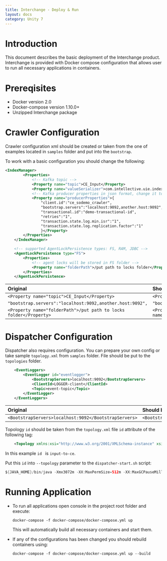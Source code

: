 ```yaml
---
title: Interchange - Deploy & Run
layout: docs
category: Unity 7
---
```

# Introduction

This document describes the basic deployment of the Interchange product.  
Interchange is provided with Docker compose configuration that allows user to run all necessary applications in containers.

# Prereqisites

- Docker version 2.0  
- Docker-compose version 1.10.0+  
- Unzipped Interchange package

# Crawler Configuration

Crawler configuration xml should be created or taken from the one of examples located in `samples` folder and put into the `bootstrap`.

To work with a basic configuration you should change the following:

```xml
<IndexManager>
		<Properties>
			<!-- Kafka topic -->
			<Property name="topic">CE_Input</Property>
			<Property name="valueSerializer">com.intellective.uie.index.kafka1x.serialization.InputDocumentProtobufSerializer</Property>
			<!-- Kafka producer properties in json format, change it to match your configuration-->
			<Property name="producerProperties">{
				"client.id":"ce_sodemo_crawler",
				"bootstrap.servers":"localhost:9092,another.host:9092",
				"transactional.id":"demo-transactional-id",
				"retries":"1",
				"transaction.state.log.min.isr":"1",
				"transaction.state.log.replication.factor":"1"
				}</Property>
		</Properties>
	</IndexManager>

	<!-- supported AgentLockPersistence types: FS, RAM, JDBC -->
	<AgentLockPersistence type="FS">
		<Properties>
			<!-- agent locks will be stored in FS folder -->
			<Property name="folderPath">/put path to locks folder</Property>
		</Properties>
	</AgentLockPersistence>
```

| Original | Should be changed to |
|:---------|:---------------------|
|`<Property name="topic">CE_Input</Property>`| `<Property name="topic">input-topic</Property>`|
|`"bootstrap.servers":"localhost:9092,another.host:9092",`| `"bootstrap.servers":"kafka:9092",`|
|`<Property name="folderPath">/put path to locks folder</Property>`| `<Property name="folderPath">/opt/interchange/crawler/fs</Property>`|

# Dispatcher Configuration

Dispatcher also requires configuration. You can prepare your own config or take sample `topology.xml` from `samples` folder. File should be put to the `topologies` folder.

```xml
    <EventLoggers>
        <EventLogger id="eventlogger">
            <BootstrapServers>localhost:9092</BootstrapServers>
            <ClientId>LOGGER-client</ClientId>
            <Topic>event-topic</Topic>
        </EventLogger>
    </EventLoggers>
```

| Original | Should be changed to |
|:---------|:---------------------|
|`<BootstrapServers>localhost:9092</BootstrapServers>` | `<BootstrapServers>kafka:9092</BootstrapServers>`|

Topology `id` should be taken from the `topology.xml` file `id` attribute of the following tag:

```xml
    <Topology xmlns:xsi="http://www.w3.org/2001/XMLSchema-instance" xsi:type="processor" id="input-to-ce">
```

In this example `id ` is `input-to-ce`.

Put this `id` into `--topology` parameter to the `dispatcher-start.sh` script:

```java
${JAVA_HOME}/bin/java -Xmx3072m -XX:MaxPermSize=512m -XX:MaxGCPauseMillis=200 -Dloader.path=ext -Dloader.config.location=./application.properties -jar dispatcher.jar --topology=input-to-ce $@
```

# Running Application

- To run all applications open console in the project root folder and execute:
    
    ```console
    docker-compose -f docker-compose/docker-compose.yml up
    ```
    
    This will automatically build all necessary containers and start them.

- If any of the configurations has been changed you should rebuild containers using:
    
    ```console
    docker-compose -f docker-compose/docker-compose.yml up --build
    ```